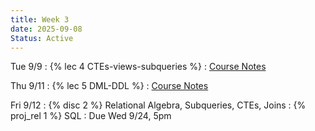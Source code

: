 ```yaml
---
title: Week 3
date: 2025-09-08
Status: Active
---
```


Tue 9/9
: {% lec 4 CTEs-views-subqueries %}
  : [Course Notes](https://data101.org/notes/1-SQL/DML.html)

Thu 9/11
: {% lec 5 DML-DDL %}
  : [Course Notes](https://data101.org/notes/3-query_perf/indexes.html)

Fri 9/12
: {% disc 2 %} Relational Algebra, Subqueries, CTEs, Joins
: {% proj_rel 1 %} SQL
  : Due Wed 9/24, 5pm
